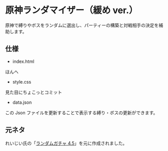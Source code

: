 # 原神ランダマイザー（緩め ver.）

原神で縛りやボスをランダムに選出し、パーティーの構築と対戦相手の決定を補助します。

## 仕様

-   index.html

ほんへ

-   style.css

見た目にちょこっとコミット

-   data.json

この Json ファイルを更新することで表示する縛り・ボスの更新ができます。

## 元ネタ

れいじい氏の「[ランダムガチャ 4.5](https://docs.google.com/spreadsheets/d/1OSNBF7jOywGReE0lzNi7EmO-XgfzSGvc/edit?pli=1#gid=1075287548)」を元に作成されました。　
